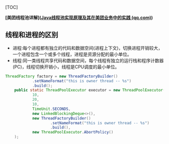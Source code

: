 [TOC]

**[美团线程池详解]([Java线程池实现原理及其在美团业务中的实践 (qq.com)](https://mp.weixin.qq.com/s?__biz=MjM5NjQ5MTI5OA==&mid=2651751537&idx=1&sn=c50a434302cc06797828782970da190e&chksm=bd125d3c8a65d42aaf58999c89b6a4749f092441335f3c96067d2d361b9af69ad4ff1b73504c&scene=21#wechat_redirect))**

## 线程和进程的区别

- 进程:每个进程都有独立的代码和数据空间(进程上下文)，切换进程开销较大，一个进程包含一个或多个线程，进程是资源分配的最小单位。
- 线程:同一类线程共享代码和数据空间，每个线程有独立的运行栈和程序计数器(PC)，线程切换开销小，线程是CPU调度的最小单位。



```java
ThreadFactory factory = new ThreadFactoryBuilder()
            .setNameFormat("this is owner thread -- %s")
            .build();
    public static ThreadPoolExecutor executor = new ThreadPoolExecutor(
            10,
            20,
            10,
            TimeUnit.SECONDS,
            new LinkedBlockingDeque<>(),
            new ThreadFactoryBuilder()
                    .setNameFormat("this is owner thread -- %s")
                    .build(),
            new ThreadPoolExecutor.AbortPolicy()
    );
```

